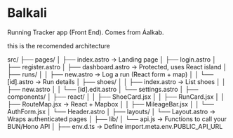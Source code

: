 # Balkali

Running Tracker app (Front End). Comes from Áalkab.

this is the recomended architecture

src/
├── pages/
│ ├── index.astro → Landing page
│ ├── login.astro
│ ├── register.astro
│ ├── dashboard.astro → Protected, uses React island
│ ├── runs/
│ │ ├── new.astro → Log a run (React form + map)
│ │ └── [id].astro → Run details
│ ├── shoes/
│ │ ├── index.astro → List shoes
│ │ ├── new.astro
│ │ └── [id].edit.astro
│ └── settings.astro
│
├── components/
│ ├── react/
│ │ ├── ShoeCard.jsx
│ │ ├── RunCard.jsx
│ │ ├── RouteMap.jsx → React + Mapbox
│ │ ├── MileageBar.jsx
│ │ └── AuthForm.jsx
│ └── Header.astro
│
├── layouts/
│ └── Layout.astro → Wraps authenticated pages
│
├── lib/
│ └── api.js → Functions to call your BUN/Hono API
│
├── env.d.ts → Define import.meta.env.PUBLIC_API_URL
